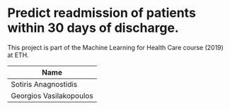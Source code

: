 # Predict readmission of patients within 30 days of discharge.
This project is part of the Machine Learning for Health Care course (2019) at ETH.

| Name |
|-----------|
| Sotiris Anagnostidis |
| Georgios Vasilakopoulos |
